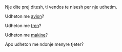 Nje dite prej ditesh, ti vendos te nisesh per nje udhetim.

Udheton me [avion](avion/avion.md)?

Udheton me [tren](tren/tren.md)?

Udheton me [makine](makine/makine.md)?

Apo udheton me ndonje menyre tjeter?